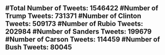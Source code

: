 #Total Number of Tweets: 1546422 
#Number of Trump Tweets: 731371
#Number of Clinton Tweets: 509173
#Number of Rubio Tweets: 202984
#Number of Sanders Tweets: 199679
#Number of Carson Tweets: 114459
#Number of Bush Tweets: 80045
---
